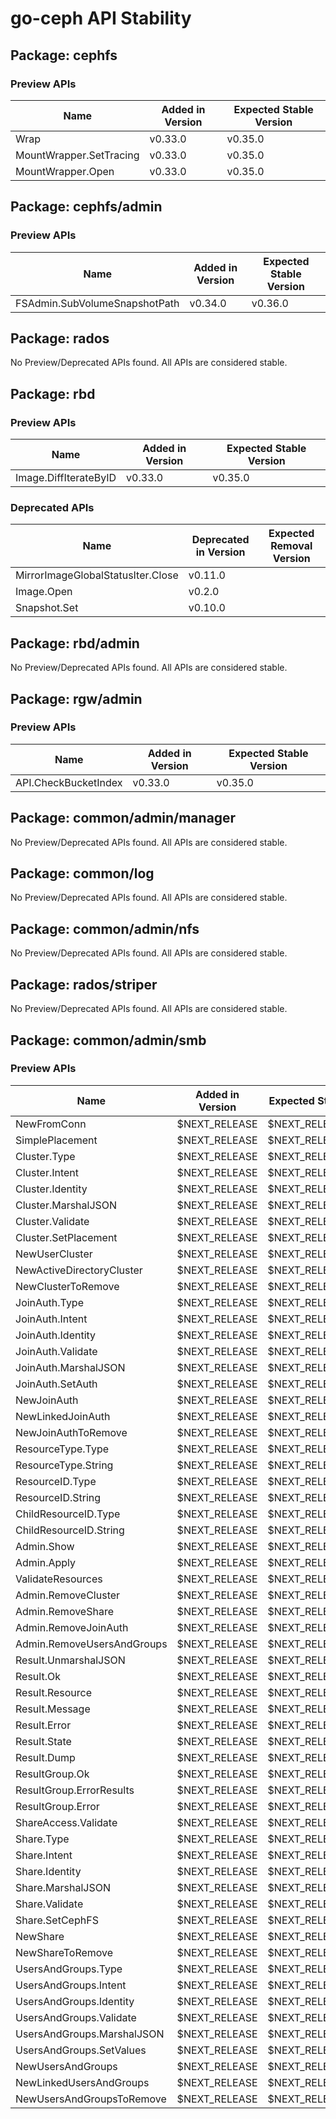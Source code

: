 <!-- GENERATED FILE: DO NOT EDIT DIRECTLY -->

# go-ceph API Stability

## Package: cephfs

### Preview APIs

Name | Added in Version | Expected Stable Version | 
---- | ---------------- | ----------------------- | 
Wrap | v0.33.0 | v0.35.0 | 
MountWrapper.SetTracing | v0.33.0 | v0.35.0 | 
MountWrapper.Open | v0.33.0 | v0.35.0 | 

## Package: cephfs/admin

### Preview APIs

Name | Added in Version | Expected Stable Version | 
---- | ---------------- | ----------------------- | 
FSAdmin.SubVolumeSnapshotPath | v0.34.0 | v0.36.0 | 

## Package: rados

No Preview/Deprecated APIs found. All APIs are considered stable.

## Package: rbd

### Preview APIs

Name | Added in Version | Expected Stable Version | 
---- | ---------------- | ----------------------- | 
Image.DiffIterateByID | v0.33.0 | v0.35.0 | 

### Deprecated APIs

Name | Deprecated in Version | Expected Removal Version | 
---- | --------------------- | ------------------------ | 
MirrorImageGlobalStatusIter.Close | v0.11.0 |  | 
Image.Open | v0.2.0 |  | 
Snapshot.Set | v0.10.0 |  | 

## Package: rbd/admin

No Preview/Deprecated APIs found. All APIs are considered stable.

## Package: rgw/admin

### Preview APIs

Name | Added in Version | Expected Stable Version | 
---- | ---------------- | ----------------------- | 
API.CheckBucketIndex | v0.33.0 | v0.35.0 | 

## Package: common/admin/manager

No Preview/Deprecated APIs found. All APIs are considered stable.

## Package: common/log

No Preview/Deprecated APIs found. All APIs are considered stable.

## Package: common/admin/nfs

No Preview/Deprecated APIs found. All APIs are considered stable.

## Package: rados/striper

No Preview/Deprecated APIs found. All APIs are considered stable.

## Package: common/admin/smb

### Preview APIs

Name | Added in Version | Expected Stable Version | 
---- | ---------------- | ----------------------- | 
NewFromConn | $NEXT_RELEASE | $NEXT_RELEASE_STABLE | 
SimplePlacement | $NEXT_RELEASE | $NEXT_RELEASE_STABLE | 
Cluster.Type | $NEXT_RELEASE | $NEXT_RELEASE_STABLE | 
Cluster.Intent | $NEXT_RELEASE | $NEXT_RELEASE_STABLE | 
Cluster.Identity | $NEXT_RELEASE | $NEXT_RELEASE_STABLE | 
Cluster.MarshalJSON | $NEXT_RELEASE | $NEXT_RELEASE_STABLE | 
Cluster.Validate | $NEXT_RELEASE | $NEXT_RELEASE_STABLE | 
Cluster.SetPlacement | $NEXT_RELEASE | $NEXT_RELEASE_STABLE | 
NewUserCluster | $NEXT_RELEASE | $NEXT_RELEASE_STABLE | 
NewActiveDirectoryCluster | $NEXT_RELEASE | $NEXT_RELEASE_STABLE | 
NewClusterToRemove | $NEXT_RELEASE | $NEXT_RELEASE_STABLE | 
JoinAuth.Type | $NEXT_RELEASE | $NEXT_RELEASE_STABLE | 
JoinAuth.Intent | $NEXT_RELEASE | $NEXT_RELEASE_STABLE | 
JoinAuth.Identity | $NEXT_RELEASE | $NEXT_RELEASE_STABLE | 
JoinAuth.Validate | $NEXT_RELEASE | $NEXT_RELEASE_STABLE | 
JoinAuth.MarshalJSON | $NEXT_RELEASE | $NEXT_RELEASE_STABLE | 
JoinAuth.SetAuth | $NEXT_RELEASE | $NEXT_RELEASE_STABLE | 
NewJoinAuth | $NEXT_RELEASE | $NEXT_RELEASE_STABLE | 
NewLinkedJoinAuth | $NEXT_RELEASE | $NEXT_RELEASE_STABLE | 
NewJoinAuthToRemove | $NEXT_RELEASE | $NEXT_RELEASE_STABLE | 
ResourceType.Type | $NEXT_RELEASE | $NEXT_RELEASE_STABLE | 
ResourceType.String | $NEXT_RELEASE | $NEXT_RELEASE_STABLE | 
ResourceID.Type | $NEXT_RELEASE | $NEXT_RELEASE_STABLE | 
ResourceID.String | $NEXT_RELEASE | $NEXT_RELEASE_STABLE | 
ChildResourceID.Type | $NEXT_RELEASE | $NEXT_RELEASE_STABLE | 
ChildResourceID.String | $NEXT_RELEASE | $NEXT_RELEASE_STABLE | 
Admin.Show | $NEXT_RELEASE | $NEXT_RELEASE_STABLE | 
Admin.Apply | $NEXT_RELEASE | $NEXT_RELEASE_STABLE | 
ValidateResources | $NEXT_RELEASE | $NEXT_RELEASE_STABLE | 
Admin.RemoveCluster | $NEXT_RELEASE | $NEXT_RELEASE_STABLE | 
Admin.RemoveShare | $NEXT_RELEASE | $NEXT_RELEASE_STABLE | 
Admin.RemoveJoinAuth | $NEXT_RELEASE | $NEXT_RELEASE_STABLE | 
Admin.RemoveUsersAndGroups | $NEXT_RELEASE | $NEXT_RELEASE_STABLE | 
Result.UnmarshalJSON | $NEXT_RELEASE | $NEXT_RELEASE_STABLE | 
Result.Ok | $NEXT_RELEASE | $NEXT_RELEASE_STABLE | 
Result.Resource | $NEXT_RELEASE | $NEXT_RELEASE_STABLE | 
Result.Message | $NEXT_RELEASE | $NEXT_RELEASE_STABLE | 
Result.Error | $NEXT_RELEASE | $NEXT_RELEASE_STABLE | 
Result.State | $NEXT_RELEASE | $NEXT_RELEASE_STABLE | 
Result.Dump | $NEXT_RELEASE | $NEXT_RELEASE_STABLE | 
ResultGroup.Ok | $NEXT_RELEASE | $NEXT_RELEASE_STABLE | 
ResultGroup.ErrorResults | $NEXT_RELEASE | $NEXT_RELEASE_STABLE | 
ResultGroup.Error | $NEXT_RELEASE | $NEXT_RELEASE_STABLE | 
ShareAccess.Validate | $NEXT_RELEASE | $NEXT_RELEASE_STABLE | 
Share.Type | $NEXT_RELEASE | $NEXT_RELEASE_STABLE | 
Share.Intent | $NEXT_RELEASE | $NEXT_RELEASE_STABLE | 
Share.Identity | $NEXT_RELEASE | $NEXT_RELEASE_STABLE | 
Share.MarshalJSON | $NEXT_RELEASE | $NEXT_RELEASE_STABLE | 
Share.Validate | $NEXT_RELEASE | $NEXT_RELEASE_STABLE | 
Share.SetCephFS | $NEXT_RELEASE | $NEXT_RELEASE_STABLE | 
NewShare | $NEXT_RELEASE | $NEXT_RELEASE_STABLE | 
NewShareToRemove | $NEXT_RELEASE | $NEXT_RELEASE_STABLE | 
UsersAndGroups.Type | $NEXT_RELEASE | $NEXT_RELEASE_STABLE | 
UsersAndGroups.Intent | $NEXT_RELEASE | $NEXT_RELEASE_STABLE | 
UsersAndGroups.Identity | $NEXT_RELEASE | $NEXT_RELEASE_STABLE | 
UsersAndGroups.Validate | $NEXT_RELEASE | $NEXT_RELEASE_STABLE | 
UsersAndGroups.MarshalJSON | $NEXT_RELEASE | $NEXT_RELEASE_STABLE | 
UsersAndGroups.SetValues | $NEXT_RELEASE | $NEXT_RELEASE_STABLE | 
NewUsersAndGroups | $NEXT_RELEASE | $NEXT_RELEASE_STABLE | 
NewLinkedUsersAndGroups | $NEXT_RELEASE | $NEXT_RELEASE_STABLE | 
NewUsersAndGroupsToRemove | $NEXT_RELEASE | $NEXT_RELEASE_STABLE | 


